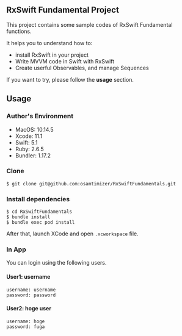## RxSwift Fundamental Project

This project contains some sample codes of RxSwift Fundamental functions.

It helps you to understand how to:

- install RxSwift in your project
- Write MVVM code in Swift with RxSwift
- Create userful Observables, and manage Sequences

If you want to try, please follow the **usage** section.

## Usage

### Author's Environment

- MacOS: 10.14.5
- Xcode: 11.1
- Swift: 5.1
- Ruby: 2.6.5
- Bundler: 1.17.2

### Clone

```
$ git clone git@github.com:osamtimizer/RxSwiftFundamentals.git
```

### Install dependencies

```
$ cd RxSwiftFundamentals
$ bundle install
$ bundle exec pod install
```

After that, launch XCode and open `.xcworkspace` file.

### In App

You can login using the following users.

#### User1: username
```
username: username
password: password
```

#### User2: hoge user
```
username: hoge
password: fuga
```
